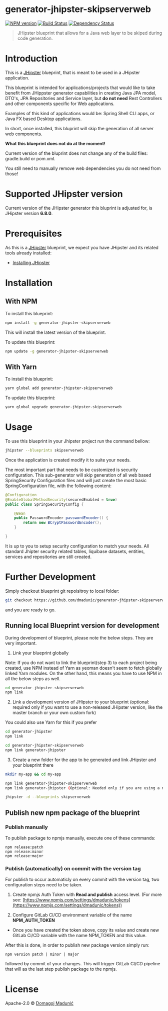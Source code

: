 # generator-jhipster-skipserverweb
[![NPM version][npm-image]][npm-url] [![Build Status][travis-image]][travis-url] [![Dependency Status][daviddm-image]][daviddm-url]
> JHipster blueprint that allows for a Java web layer to be skiped during code generation.

# Introduction

This is a [JHipster](https://www.jhipster.tech/) blueprint, that is meant to be used in a JHipster application.

This blueprint is intended for applications/projects that would like to take benefit from JHippster generator capabilities in creating Java JPA model, DTO's, JPA Repositories and Service layer, but **do not need** Rest Controllers and other components specific for Web applications.

Examples of this kind of applications would be: Spring Shell CLI apps, or Java FX based Desktop applications.

In short, once installed, this bluprint will skip the generation of all server web components.

**What this blueprint does not do at the moment!**

Current version of the bluprint does not change any of the build files: gradle.build or pom.xml. 

You still need to manually remove web dependencies you do not need from those!

# Supported JHipster version
Current version of the JHipster generator this bluprint is adjusted for, is JHipster version **6.8.0**.

# Prerequisites

As this is a [JHipster](https://www.jhipster.tech/) blueprint, we expect you have JHipster and its related tools already installed:

- [Installing JHipster](https://www.jhipster.tech/installation/)

# Installation

## With NPM

To install this blueprint:

```bash
npm install -g generator-jhipster-skipserverweb
```
This will install the latest version of the blueprint.

To update this blueprint:

```bash
npm update -g generator-jhipster-skipserverweb
```

## With Yarn

To install this blueprint:

```bash
yarn global add generator-jhipster-skipserverweb
```

To update this blueprint:

```bash
yarn global upgrade generator-jhipster-skipserverweb
```

# Usage

To use this blueprint in your Jhipster project run the command bellow:

```bash
jhipster --blueprints skipserverweb
```

Once the application is created modify it to suite your needs.

The most important part that needs to be customized is security configuration. This sub-generator will skip generation of all web based SpringSecurity Configuration files and will just create the most basic SpringConfiguration file, with the following content:

```java
@Configuration
@EnableGlobalMethodSecurity(securedEnabled = true)
public class SpringSecurityConfig {

    @Bean
    public PasswordEncoder passwordEncoder() {
        return new BCryptPasswordEncoder();
    }

}
```

It is up to you to setup security configuration to match your needs. All standard Jhipter security related tables, liquibase datasets, entities, services and repositories are still created. 


# Further Development

Simply checkout blueprint git repoisitroy to local folder:
```bash
git checkout https://github.com/dmadunic/generator-jhipster-skipserverweb.git
```
and you are ready to go.

## Running local Blueprint version for development

During development of blueprint, please note the below steps. They are very important.

1. Link your blueprint globally 

Note: If you do not want to link the blueprint(step 3) to each project being created, use NPM instead of Yarn as yeoman doesn't seem to fetch globally linked Yarn modules. On the other hand, this means you have to use NPM in all the below steps as well.

```bash
cd generator-jhipster-skipserverweb
npm link
```

2. Link a development version of JHipster to your blueprint (optional: required only if you want to use a non-released JHipster version, like the master branch or your own custom fork)

You could also use Yarn for this if you prefer

```bash
cd generator-jhipster
npm link

cd generator-jhipster-skipserverweb
npm link generator-jhipster
```

3. Create a new folder for the app to be generated and link JHipster and your blueprint there

```bash
mkdir my-app && cd my-app

npm link generator-jhipster-skipserverweb
npm link generator-jhipster (Optional: Needed only if you are using a non-released JHipster version)

jhipster -d --blueprints skipserverweb

```

## Publish new npm package of the blueprint 

### Publish manually

To publish package to npmjs manually, execute one of these commands:

```
npm release:patch
npm release:minor
npm release:major
```

### Publish (automatically) on commit with the version tag

For publish to occur automaticly on every commit with the version tag, two configuration steps need to be taken.

1) Create npmjs Auth Token with **Read and publish** access level. (For more see: [https://www.npmjs.com/settings/dmadunic/tokens](https://www.npmjs.com/settings/dmadunic/tokens))

2) Configure GitLab CI/CD environment variable of the name **NPM_AUTH_TOKEN**
- Once you have created the token above, copy its value and create new GitLab Ci/CD variable with the name NPM_TOKEN and this value.

After this is done, in order to publish new package version simply run:

```
npm version patch | minor | major
```
followed by commit of your changes.
This will trigger GitLab CI/CD pipeline that will as the last step publish package to the npmjs.

# License

Apache-2.0 © [Domagoj Madunić]()


[npm-image]: https://img.shields.io/npm/v/generator-jhipster-skipserverweb.svg
[npm-url]: https://npmjs.org/package/generator-jhipster-skipserverweb
[travis-image]: https://travis-ci.org/dmadunic/generator-jhipster-skipserverweb.svg?branch=master
[travis-url]: https://travis-ci.org/dmadunic/generator-jhipster-skipserverweb
[daviddm-image]: https://david-dm.org/dmadunic/generator-jhipster-skipserverweb.svg?theme=shields.io
[daviddm-url]: https://david-dm.org/dmadunic/generator-jhipster-skipserverweb

